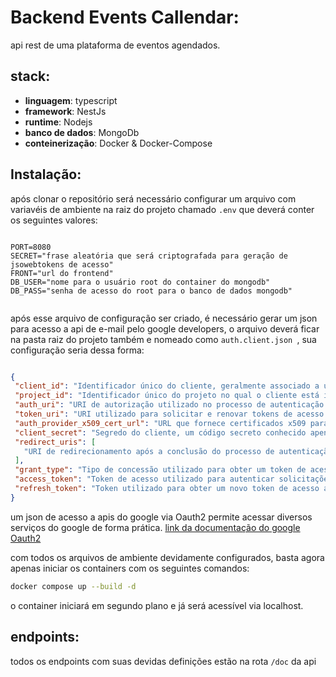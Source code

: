 # Backend Events Callendar:
api rest de uma plataforma de eventos agendados.

## stack:
- **linguagem**: typescript
- **framework**: NestJs
- **runtime**: Nodejs
- **banco de dados**: MongoDb
- **conteinerização**: Docker & Docker-Compose

## Instalação:
após clonar o repositório será necessário configurar um arquivo com variavéis de ambiente na raiz do projeto chamado ``.env``
que deverá conter os seguintes valores:

```dotenv

PORT=8080
SECRET="frase aleatória que será criptografada para geração de jsowebtokens de acesso"
FRONT="url do frontend"
DB_USER="nome para o usuário root do container do mongodb"
DB_PASS="senha de acesso do root para o banco de dados mongodb"


```
 após esse arquivo de configuração ser criado, é necessário gerar um json para acesso a api de e-mail pelo google developers, o arquivo deverá ficar na pasta raiz do projeto também e nomeado como ``auth.client.json ``, sua configuração seria dessa forma:
 ```json

 {
  "client_id": "Identificador único do cliente, geralmente associado a um aplicativo ou serviço.",
  "project_id": "Identificador único do projeto no qual o cliente está integrado, utilizado para gerenciamento no Google Cloud.",
  "auth_uri": "URI de autorização utilizado no processo de autenticação OAuth 2.0.",
  "token_uri": "URI utilizado para solicitar e renovar tokens de acesso no processo de autenticação OAuth 2.0.",
  "auth_provider_x509_cert_url": "URL que fornece certificados x509 para validação do token de autenticação.",
  "client_secret": "Segredo do cliente, um código secreto conhecido apenas pelo cliente e pela autoridade de emissão de tokens.",
  "redirect_uris": [
    "URI de redirecionamento após a conclusão do processo de autenticação."
  ],
  "grant_type": "Tipo de concessão utilizado para obter um token de acesso. No caso, 'refresh_token' indica a renovação do token.",
  "access_token": "Token de acesso utilizado para autenticar solicitações feitas em nome do usuário autenticado.",
  "refresh_token": "Token utilizado para obter um novo token de acesso após a expiração do token atual."
}
 ```
um json de acesso a apis do google via Oauth2 permite acessar diversos serviços do google de forma prática.
 [link da documentação do google Oauth2](https://developers.google.com/identity/protocols/oauth2?hl=pt-br)


com todos os arquivos de ambiente devidamente configurados, basta agora apenas iniciar os containers com os seguintes comandos:
```bash
docker compose up --build -d
```
o container iniciará em segundo plano e já será acessível via localhost.


## endpoints:
todos os endpoints com suas devidas definições estão na rota ```/doc``` da api